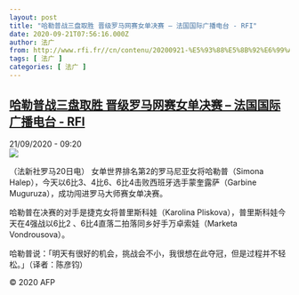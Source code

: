 ```yaml
---
layout: post
title: "哈勒普战三盘取胜 晋级罗马网赛女单决赛 – 法国国际广播电台 - RFI"
date: 2020-09-21T07:56:16.000Z
author: 法广
from: http://www.rfi.fr//cn/contenu/20200921-%E5%93%88%E5%8B%92%E6%99%AE%E6%88%98%E4%B8%89%E7%9B%98%E5%8F%96%E8%83%9C-%E6%99%8B%E7%BA%A7%E7%BD%97%E9%A9%AC%E7%BD%91%E8%B5%9B%E5%A5%B3%E5%8D%95%E5%86%B3%E8%B5%9B
tags: [ 法广 ]
categories: [ 法广 ]
---
```

<!--1600674976000-->
[哈勒普战三盘取胜 晋级罗马网赛女单决赛 – 法国国际广播电台 - RFI](http://www.rfi.fr//cn/contenu/20200921-%E5%93%88%E5%8B%92%E6%99%AE%E6%88%98%E4%B8%89%E7%9B%98%E5%8F%96%E8%83%9C-%E6%99%8B%E7%BA%A7%E7%BD%97%E9%A9%AC%E7%BD%91%E8%B5%9B%E5%A5%B3%E5%8D%95%E5%86%B3%E8%B5%9B)
------

<div>
<div>21/09/2020 - 09:20</div><img src="https://s.rfi.fr/media/display/c60169ae-fbdd-11ea-af3a-005056a964fe/w:310/p:16x9/spo0005b.200921152005.jpg"><div class="t-content__body u-clearfix">            <p>（法新社罗马20日电）    女单世界排名第2的罗马尼亚女将哈勒普（Simona Halep），今天以6比3、4比6、6比4击败西班牙选手蒙奎露萨（Garbine Muguruza），成功闯进罗马大师赛女单决赛。</p><p>    哈勒普在决赛的对手是捷克女将普里斯科娃（Karolina Pliskova），普里斯科娃今天在4强战以6比2 、6比4直落二拍落同乡好手万卓索娃（Marketa Vondrousova）。</p><p>    哈勒普说：「明天有很好的机会，挑战会不小，我很想在此夺冠，但是过程并不轻松。」（译者：陈彦钧）</p>            <p class="t-copyright">© 2020 AFP</p>        </div>
</div>
